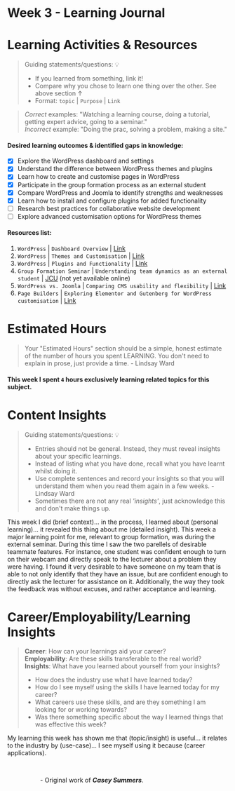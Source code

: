 # Week 3 - Learning Journal

# Learning Activities & Resources
> Guiding statements/questions: :bulb:
> - If you learned from something, link it!
> - Compare why you chose to learn one thing over the other. See above section &uarr;
> - Format: `topic` | `Purpose` | `Link` <br>

> *Correct* examples: "Watching a learning course, doing a tutorial, getting expert advice, going to a seminar." <br>
> *Incorrect* example: "Doing the prac, solving a problem, making a site."

#### Desired learning outcomes & identified gaps in knowledge: 
- [X] Explore the WordPress dashboard and settings  
- [X] Understand the difference between WordPress themes and plugins  
- [X] Learn how to create and customise pages in WordPress  
- [X] Participate in the group formation process as an external student  
- [X] Compare WordPress and Joomla to identify strengths and weaknesses  
- [X] Learn how to install and configure plugins for added functionality  
- [ ] Research best practices for collaborative website development  
- [ ] Explore advanced customisation options for WordPress themes 

#### Resources list:
1. `WordPress` | `Dashboard Overview` | [Link](https://www.linkedin.com/learning/wordpress-5-essential-training/exploring-the-wordpress-dashboard)  
2. `WordPress` | `Themes and Customisation` | [Link](https://wordpress.org/themes/)  
3. `WordPress` | `Plugins and Functionality` | [Link](https://wordpress.org/plugins/)  
4. `Group Formation Seminar` | `Understanding team dynamics as an external student` | [JCU]() (not yet available online)
5. `WordPress vs. Joomla` | `Comparing CMS usability and flexibility` | [Link](https://www.wpbeginner.com/wordpress-vs-joomla/)  
6. `Page Builders` | `Exploring Elementor and Gutenberg for WordPress customisation` | [Link](https://elementor.com/)  


# Estimated Hours
> Your "Estimated Hours" section should be a simple, honest estimate of the number of hours you spent LEARNING. You don't need to explain in prose, just provide a time. - Lindsay Ward
#### This week I spent `4` hours exclusively learning related topics for this subject.

# Content Insights
> Guiding statements/questions: :bulb:
> - Entries should not be general. Instead, they must reveal insights about your specific learnings.
> - Instead of listing what you have done, recall what you have learnt whilst doing it.
> - Use complete sentences and record your insights so that you will understand them when you read them again in a few weeks. - Lindsay Ward
> - Sometimes there are not any real *'insights'*, just acknowledge this and don't make things up.

This week I did (brief context)... in the process, I learned about (personal learning)... it revealed this thing about me (detailed insight).
This week a major learning point for me, relevant to group formation, was during the external seminar. During this time I saw the two parellels of desirable teammate features. For instance, one student was confident enough to turn on their webcam and directly speak to the lecturer about a problem they were having. I found it very desirable to have someone on my team that is able to not only identify that they have an issue, but are confident enough to directly ask the lecturer for assistance on it. Additionally, the way they took the feedback was without excuses, and rather acceptance and learning.

# Career/Employability/Learning Insights
>**Career**: How can your learnings aid your career? <br>
>**Employability**: Are these skills transferable to the real world? <br>
>**Insights**: What have you learned about yourself from your insights? <br>
> - How does the industry use what I have learned today?
> - How do I see myself using the skills I have learned today for my career?
> - What careers use these skills, and are they something I am looking for or working towards?
> - Was there something specific about the way I learned things that was effective this week?

My learning this week has shown me that (topic/insight) is useful... it relates to the industry by (use-case)... I see myself using it because (career applications).

<br>

&nbsp;&nbsp;&nbsp;&nbsp;&nbsp;&nbsp;&nbsp;&nbsp;&nbsp;&nbsp;&nbsp;&nbsp;&nbsp;&nbsp;&nbsp;&nbsp;&nbsp;&nbsp;&nbsp;- Original work of ***Casey Summers***.

